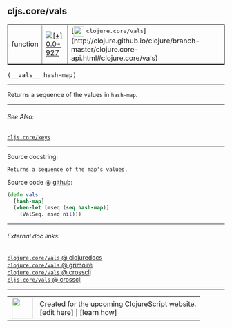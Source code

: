 ## cljs.core/vals



 <table border="1">
<tr>
<td>function</td>
<td><a href="https://github.com/cljsinfo/cljs-api-docs/tree/0.0-927"><img valign="middle" alt="[+] 0.0-927" title="Added in 0.0-927" src="https://img.shields.io/badge/+-0.0--927-lightgrey.svg"></a> </td>
<td>
[<img height="24px" valign="middle" src="http://i.imgur.com/1GjPKvB.png"> <samp>clojure.core/vals</samp>](http://clojure.github.io/clojure/branch-master/clojure.core-api.html#clojure.core/vals)
</td>
</tr>
</table>


 <samp>
(__vals__ hash-map)<br>
</samp>

---

Returns a sequence of the values in `hash-map`.

---


###### See Also:

[`cljs.core/keys`](cljs.core_keys.md)<br>

---


Source docstring:

```
Returns a sequence of the map's values.
```


Source code @ [github](https://github.com/clojure/clojurescript/blob/r3264/src/main/cljs/cljs/core.cljs#L7624-L7628):

```clj
(defn vals
  [hash-map]
  (when-let [mseq (seq hash-map)]
    (ValSeq. mseq nil)))
```

<!--
Repo - tag - source tree - lines:

 <pre>
clojurescript @ r3264
└── src
    └── main
        └── cljs
            └── cljs
                └── <ins>[core.cljs:7624-7628](https://github.com/clojure/clojurescript/blob/r3264/src/main/cljs/cljs/core.cljs#L7624-L7628)</ins>
</pre>

-->

---



###### External doc links:

[`clojure.core/vals` @ clojuredocs](http://clojuredocs.org/clojure.core/vals)<br>
[`clojure.core/vals` @ grimoire](http://conj.io/store/v1/org.clojure/clojure/1.7.0-beta3/clj/clojure.core/vals/)<br>
[`clojure.core/vals` @ crossclj](http://crossclj.info/fun/clojure.core/vals.html)<br>
[`cljs.core/vals` @ crossclj](http://crossclj.info/fun/cljs.core.cljs/vals.html)<br>

---

 <table>
<tr><td>
<img valign="middle" align="right" width="48px" src="http://i.imgur.com/Hi20huC.png">
</td><td>
Created for the upcoming ClojureScript website.<br>
[edit here] | [learn how]
</td></tr></table>

[edit here]:https://github.com/cljsinfo/cljs-api-docs/blob/master/cljsdoc/cljs.core_vals.cljsdoc
[learn how]:https://github.com/cljsinfo/cljs-api-docs/wiki/cljsdoc-files

<!--

This information was too distracting to show to readers, but I'll leave it
commented here since it is helpful to:

- pretty-print the data used to generate this document
- and show how to retrieve that data



The API data for this symbol:

```clj
{:description "Returns a sequence of the values in `hash-map`.",
 :ns "cljs.core",
 :name "vals",
 :signature ["[hash-map]"],
 :history [["+" "0.0-927"]],
 :type "function",
 :related ["cljs.core/keys"],
 :full-name-encode "cljs.core_vals",
 :source {:code "(defn vals\n  [hash-map]\n  (when-let [mseq (seq hash-map)]\n    (ValSeq. mseq nil)))",
          :title "Source code",
          :repo "clojurescript",
          :tag "r3264",
          :filename "src/main/cljs/cljs/core.cljs",
          :lines [7624 7628]},
 :full-name "cljs.core/vals",
 :clj-symbol "clojure.core/vals",
 :docstring "Returns a sequence of the map's values."}

```

Retrieve the API data for this symbol:

```clj
;; from Clojure REPL
(require '[clojure.edn :as edn])
(-> (slurp "https://raw.githubusercontent.com/cljsinfo/cljs-api-docs/catalog/cljs-api.edn")
    (edn/read-string)
    (get-in [:symbols "cljs.core/vals"]))
```

-->
